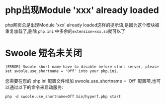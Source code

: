 # php出现Module 'xxx' already loaded
php网页总是出现Module 'xxx' already loaded这样的提示语,是因为这个模块被重复加载了,删除 `php.ini` 中多余的`extension=xxx.so`就可以了

# Swoole 短名未关闭
```shell
[ERROR] Swoole short name have to disable before start server, please set swoole.use_shortname = 'Off' into your php.ini.
```
您需要在您的 php.ini 配置文件增加 swoole.use_shortname = 'Off' 配置项,也可以通过以下的命令来启动服务:
```shell
php -d swoole.use_shortname=Off bin/hyperf.php start
```
